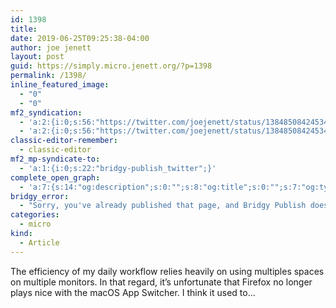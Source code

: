 ```yaml
---
id: 1398
title: 
date: 2019-06-25T09:25:38-04:00
author: joe jenett
layout: post
guid: https://simply.micro.jenett.org/?p=1398
permalink: /1398/
inline_featured_image:
  - "0"
  - "0"
mf2_syndication:
  - 'a:2:{i:0;s:56:"https://twitter.com/joejenett/status/1384850842453434370";i:1;s:56:"https://twitter.com/joejenett/status/1143510578427846656";}'
  - 'a:2:{i:0;s:56:"https://twitter.com/joejenett/status/1384850842453434370";i:1;s:56:"https://twitter.com/joejenett/status/1143510578427846656";}'
classic-editor-remember:
  - classic-editor
mf2_mp-syndicate-to:
  - 'a:1:{i:0;s:22:"bridgy-publish_twitter";}'
complete_open_graph:
  - 'a:7:{s:14:"og:description";s:0:"";s:8:"og:title";s:0:"";s:7:"og:type";s:0:"";s:12:"twitter:card";s:7:"summary";s:15:"twitter:creator";s:0:"";s:19:"twitter:description";s:0:"";s:8:"og:image";s:0:"";}'
bridgy_error:
  - "Sorry, you've already published that page, and Bridgy Publish doesn't support updating existing posts. Details: https://github.com/snarfed/bridgy/issues/84"
categories:
  - micro
kind:
  - Article
---
```

The efficiency of my daily workflow relies heavily on using multiples spaces on multiple monitors. In that regard, it’s unfortunate that Firefox no longer plays nice with the macOS App Switcher. I think it used to...